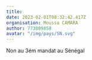 ```yaml
---
title: 
date: 2023-02-01T08:32:42.417Z
organisation: Moussa CAMARA 
author: 773809858
avatar: "/img/pays/SN.svg"
---
```


Non au 3ém mandat au Sénégal 